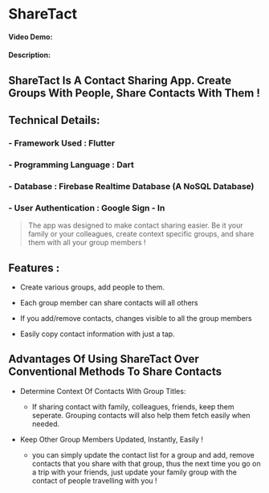 # ShareTact
#### Video Demo:  <URL HERE>
#### Description:


## ShareTact Is A Contact Sharing App. Create Groups With People, Share Contacts With Them !

## Technical Details:
### - Framework Used : Flutter
### - Programming Language : Dart
### - Database : Firebase Realtime Database (A NoSQL Database)
### - User Authentication : Google Sign - In



> The app was designed to make contact sharing easier. Be it your family or your colleagues,
> create context specific groups, and share them with all your group members !



## Features :
   - Create various groups, add people to them.

   - Each group member can share contacts will all others

   - If you add/remove contacts, changes visible to all the group members

   - Easily copy contact information with just a tap.

## Advantages Of Using ShareTact Over Conventional Methods To Share Contacts

   - Determine Context Of Contacts With Group Titles:
     - If sharing contact with family, colleagues, friends, keep them seperate. Grouping contacts will
     also help them fetch easily when needed.

   - Keep Other Group Members Updated, Instantly, Easily !
     - you can simply update the contact list for a group and add, remove contacts that you share with that group,
     thus the next time you go on a trip with your friends, just update your family group with the contact of people travelling with you !

